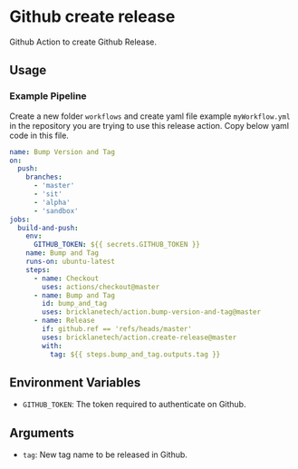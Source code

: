 # Github create release

Github Action to create Github Release.

## Usage

### Example Pipeline

Create a new folder `workflows` and create yaml file example `myWorkflow.yml` in the repository you are trying to use this release action. Copy below yaml code in this file.

```yaml
name: Bump Version and Tag
on:
  push:
    branches:
      - 'master'
      - 'sit'
      - 'alpha'
      - 'sandbox'
jobs:
  build-and-push:
    env:
      GITHUB_TOKEN: ${{ secrets.GITHUB_TOKEN }}
    name: Bump and Tag
    runs-on: ubuntu-latest
    steps:
      - name: Checkout
        uses: actions/checkout@master
      - name: Bump and Tag
        id: bump_and_tag
        uses: bricklanetech/action.bump-version-and-tag@master
      - name: Release
        if: github.ref == 'refs/heads/master'
        uses: bricklanetech/action.create-release@master
        with:
          tag: ${{ steps.bump_and_tag.outputs.tag }}
```

## Environment Variables

- `GITHUB_TOKEN`: The token required to authenticate on Github.

## Arguments

- `tag`: New tag name to be released in Github.
